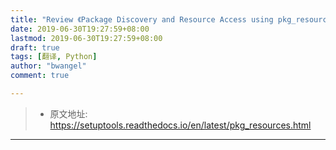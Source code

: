 ```yaml
---
title: "Review 《Package Discovery and Resource Access using pkg_resources》"
date: 2019-06-30T19:27:59+08:00
lastmod: 2019-06-30T19:27:59+08:00
draft: true
tags: [翻译, Python]
author: "bwangel"
comment: true

---
```


> + 原文地址: https://setuptools.readthedocs.io/en/latest/pkg_resources.html

<!--more-->
---
